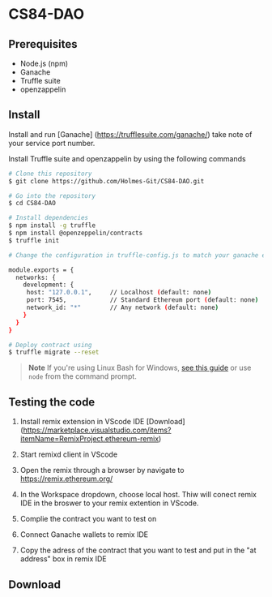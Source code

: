 # CS84-DAO

## Prerequisites

- Node.js (npm)
- Ganache
- Truffle suite
- openzappelin

## Install

Install and run [Ganache] (https://trufflesuite.com/ganache/) take note of your service port number.

Install Truffle suite and openzappelin by using the following commands

```bash
# Clone this repository
$ git clone https://github.com/Holmes-Git/CS84-DAO.git

# Go into the repository
$ cd CS84-DAO

# Install dependencies
$ npm install -g truffle
$ npm install @openzeppelin/contracts
$ truffle init

# Change the configuration in truffle-config.js to match your ganache environment

module.exports = {
  networks: {
    development: {
     host: "127.0.0.1",     // Localhost (default: none)
     port: 7545,            // Standard Ethereum port (default: none)
     network_id: "*"        // Any network (default: none)
    }
  }
}

# Deploy contract using
$ truffle migrate --reset
```

> **Note**
> If you're using Linux Bash for Windows, [see this guide](https://www.howtogeek.com/261575/how-to-run-graphical-linux-desktop-applications-from-windows-10s-bash-shell/) or use `node` from the command prompt.

## Testing the code

1. Install remix extension in VScode IDE [Download] (https://marketplace.visualstudio.com/items?itemName=RemixProject.ethereum-remix)

2. Start remixd client in VScode

3. Open the remix through a browser by navigate to https://remix.ethereum.org/

4. In the Workspace dropdown, choose local host. Thiw will conect remix IDE in the broswer to your remix extention in VScode.

5. Complie the contract you want to test on

6. Connect Ganache wallets to remix IDE

7. Copy the adress of the contract that you want to test and put in the "at address" box in remix IDE

## Download
